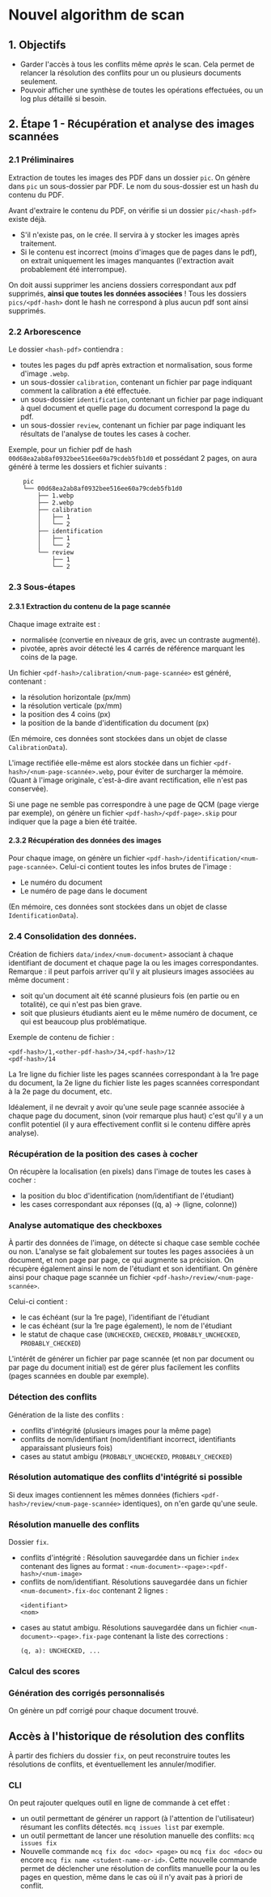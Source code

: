 # Nouvel algorithm de scan

## 1. Objectifs
- Garder l'accès à tous les conflits même *après* le scan.
  Cela permet de relancer la résolution des conflits pour un ou plusieurs documents seulement.
- Pouvoir afficher une synthèse de toutes les opérations effectuées, ou un log plus détaillé si besoin.

## 2. Étape 1 - Récupération et analyse des images scannées
### 2.1 Préliminaires
Extraction de toutes les images des PDF dans un dossier `pic`.
On génère dans `pic` un sous-dossier par PDF.
Le nom du sous-dossier est un hash du contenu du PDF.

Avant d'extraire le contenu du PDF, on vérifie si un dossier `pic/<hash-pdf>` existe déjà.
- S'il n'existe pas, on le crée. Il servira à y stocker les images après traitement.
- Si le contenu est incorrect (moins d'images que de pages dans le pdf), on extrait uniquement les images manquantes 
  (l'extraction avait probablement été interrompue).

On doit aussi supprimer les anciens dossiers correspondant aux pdf supprimés, **ainsi que toutes les données associées** !
Tous les dossiers `pics/<pdf-hash>` dont le hash ne correspond à plus aucun pdf sont ainsi supprimés.

### 2.2 Arborescence
Le dossier `<hash-pdf>` contiendra :
- toutes les pages du pdf après extraction et normalisation, sous forme d'image `.webp`.
- un sous-dossier `calibration`, contenant un fichier par page indiquant comment la calibration a été effectuée.
- un sous-dossier `identification`, contenant un fichier par page indiquant à quel document et quelle page du document
  correspond la page du pdf.
- un sous-dossier `review`, contenant un fichier par page indiquant les résultats de l'analyse de toutes les cases à cocher.
  
Exemple, pour un fichier pdf de hash `00d68ea2ab8af0932bee516ee60a79cdeb5fb1d0` et possédant 2 pages,
on aura généré à terme les dossiers et fichier suivants :
```
    pic
    └── 00d68ea2ab8af0932bee516ee60a79cdeb5fb1d0
        ├── 1.webp
        ├── 2.webp
        ├── calibration
        │   ├── 1
        │   └── 2
        ├── identification
        │   ├── 1
        │   └── 2
        └── review
            ├── 1
            └── 2
```

### 2.3 Sous-étapes
#### 2.3.1 Extraction du contenu de la page scannée
Chaque image extraite est :
- normalisée (convertie en niveaux de gris, avec un contraste augmenté).
- pivotée, après avoir détecté les 4 carrés de référence marquant les coins de la page.

Un fichier `<pdf-hash>/calibration/<num-page-scannée>` est généré, contenant :
- la résolution horizontale (px/mm)
- la résolution verticale (px/mm)
- la position des 4 coins (px)
- la position de la bande d'identification du document (px)

(En mémoire, ces données sont stockées dans un objet de classe `CalibrationData`). 

L'image rectifiée elle-même est alors stockée dans un fichier `<pdf-hash>/<num-page-scannée>.webp`, pour éviter
de surcharger la mémoire. 
(Quant à l'image originale, c'est-à-dire avant rectification, elle n'est pas conservée). 

Si une page ne semble pas correspondre à une page de QCM (page vierge par exemple), 
on génère un fichier `<pdf-hash>/<pdf-page>.skip` pour indiquer que la page a bien été traitée.

#### 2.3.2 Récupération des données des images
Pour chaque image, on génère un fichier `<pdf-hash>/identification/<num-page-scannée>`.
Celui-ci contient toutes les infos brutes de l'image :
- Le numéro du document
- Le numéro de page dans le document

(En mémoire, ces données sont stockées dans un objet de classe `IdentificationData`). 

### 2.4 Consolidation des données.
Création de fichiers `data/index/<num-document>` associant à chaque identifiant de document 
et chaque page la ou les images correspondantes.
Remarque : il peut parfois arriver qu'il y ait plusieurs images associées au même document :
- soit qu'un document ait été scanné plusieurs fois (en partie ou en totalité), ce qui n'est pas bien grave.
- soit que plusieurs étudiants aient eu le même numéro de document, ce qui est beaucoup plus problématique.

Exemple de contenu de fichier : 
```
<pdf-hash>/1,<other-pdf-hash>/34,<pdf-hash>/12
<pdf-hash>/14
```
La 1re ligne du fichier liste les pages scannées correspondant à la 1re page du document,
la 2e ligne du fichier liste les pages scannées correspondant à la 2e page du document,
etc.

Idéalement, il ne devrait y avoir qu'une seule page scannée associée à chaque page du document,
sinon (voir remarque plus haut) c'est qu'il y a un conflit potentiel 
(il y aura effectivement conflit si le contenu diffère après analyse).

### Récupération de la position des cases à cocher
On récupère la localisation (en pixels) dans l'image de toutes les cases à cocher :
  * la position du bloc d'identification (nom/identifiant de l'étudiant)
  * les cases correspondant aux réponses ((q, a) -> (ligne, colonne))

### Analyse automatique des checkboxes
À partir des données de l'image, on détecte si chaque case semble cochée ou non. 
L'analyse se fait globalement sur toutes les pages associées à un document, et non page par page, ce qui augmente sa précision.
On récupère également ainsi le nom de l'étudiant et son identifiant.
On génère ainsi pour chaque page scannée un fichier `<pdf-hash>/review/<num-page-scannée>`.

Celui-ci contient :
- le cas échéant (sur la 1re page), l'identifiant de l'étudiant
- le cas échéant (sur la 1re page également), le nom de l'étudiant
- le statut de chaque case (`UNCHECKED`, `CHECKED`, `PROBABLY_UNCHECKED`, `PROBABLY_CHECKED`)

L'intérêt de générer un fichier par page scannée (et non par document ou par page du document initial)
est de gérer plus facilement les conflits (pages scannées en double par exemple).

### Détection des conflits
Génération de la liste des conflits :
- conflits d'intégrité (plusieurs images pour la même page)
- conflits de nom/identifiant (nom/identifiant incorrect, identifiants apparaissant plusieurs fois)
- cases au statut ambigu (`PROBABLY_UNCHECKED`, `PROBABLY_CHECKED`)

### Résolution automatique des conflits d'intégrité si possible
Si deux images contiennent les mêmes données (fichiers `<pdf-hash>/review/<num-page-scannée>` identiques), 
on n'en garde qu'une seule.

### Résolution manuelle des conflits
Dossier `fix`.
- conflits d'intégrité :
  Résolution sauvegardée dans un fichier `index` contenant des lignes au format :
  `<num-document>-<page>:<pdf-hash>/<num-image>`
- conflits de nom/identifiant.
  Résolutions sauvegardée dans un fichier `<num-document>.fix-doc` contenant 2 lignes :
  ```
  <identifiant>
  <nom>
  ```
- cases au statut ambigu.
  Résolutions sauvegardée dans un fichier `<num-document>-<page>.fix-page` contenant la liste des corrections :
  ```
  (q, a): UNCHECKED, ...
  ```

### Calcul des scores

### Génération des corrigés personnalisés
On génère un pdf corrigé pour chaque document trouvé.

## Accès à l'historique de résolution des conflits
À partir des fichiers du dossier `fix`, on peut reconstruire toutes les résolutions de conflits,
et éventuellement les annuler/modifier.

### CLI
On peut rajouter quelques outil en ligne de commande à cet effet :
- un outil permettant de générer un rapport (à l'attention de l'utilisateur) résumant les conflits détectés.
  `mcq issues list` par exemple.
- un outil permettant de lancer une résolution manuelle des conflits:
  `mcq issues fix` 
- Nouvelle commande `mcq fix doc <doc> <page>` ou `mcq fix doc <doc>` ou encore `mcq fix name <student-name-or-id>`.
  Cette nouvelle commande permet de déclencher une résolution de conflits manuelle pour la ou les pages en question,
  même dans le cas où il n'y avait pas à priori de conflit.

